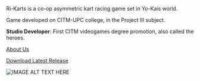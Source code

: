 Ri-Karts is a co-op asymmetric kart racing game set in Yo-Kais world. 

Game developed on CITM-UPC college, in the Project III subject.

**Studio Developer**: First CITM videogames degree promotion, also called the heroes.

[About Us](about_us.md)

<dl>
  <a href="https://github.com/CITMProject3/Project3/releases/download/G1.0.2/Ri-Karts.G1.0.2.zip" class="btn">Download Latest Release</a>
</dl>

![IMAGE ALT TEXT HERE](https://cdnb.artstation.com/p/assets/images/images/005/283/511/large/marti-pinos-melo-portrait-oni-4-4.jpg)

<dl>
  <link rel="icon" href="http://i.imgur.com/D5DbDvM.png">
</dl>

